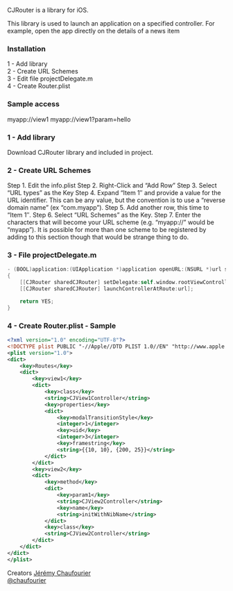 CJRouter is a library for iOS.

This library is used to launch an application on a specified controller.
For example, open the app directly on the details of a news item

### Installation
1 - Add library<br />
2 - Create URL Schemes<br />
3 - Edit file projectDelegate.m<br />
4 - Create Router.plist

### Sample access

myapp://view1
myapp://view1?param=hello

### 1 - Add library

Download CJRouter library and included in project.

### 2 - Create URL Schemes

Step 1. Edit the info.plist
Step 2. Right-Click and “Add Row”
Step 3. Select “URL types” as the Key
Step 4. Expand “Item 1″ and provide a value for the URL identifier. This can be any value, but the convention is to use a “reverse domain name” (ex “com.myapp”).
Step 5. Add another row, this time to “Item 1″.
Step 6. Select “URL Schemes” as the Key.
Step 7. Enter the characters that will become your URL scheme (e.g. “myapp://” would be “myapp”). It is possible for more than one scheme to be registered by adding to this section though that would be strange thing to do.

### 3 - File projectDelegate.m

``` objective-c
- (BOOL)application:(UIApplication *)application openURL:(NSURL *)url sourceApplication:(NSString *)sourceApplication annotation:(id)annotation
{
    [[CJRouter sharedCJRouter] setDelegate:self.window.rootViewController];
    [[CJRouter sharedCJRouter] launchControllerAtRoute:url];

    return YES;
}
```

### 4 - Create Router.plist - Sample

```xml
<?xml version="1.0" encoding="UTF-8"?>
<!DOCTYPE plist PUBLIC "-//Apple//DTD PLIST 1.0//EN" "http://www.apple.com/DTDs/PropertyList-1.0.dtd">
<plist version="1.0">
<dict>
    <key>Routes</key>
    <dict>
        <key>view1</key>
        <dict>
            <key>class</key>
            <string>CJView1Controller</string>
            <key>properties</key>
            <dict>
                <key>modalTransitionStyle</key>
                <integer>1</integer>
                <key>uid</key>
                <integer>3</integer>
                <key>framestring</key>
                <string>{{10, 10}, {200, 25}}</string>
            </dict>
        </dict>
        <key>view2</key>
        <dict>
            <key>method</key>
            <dict>
                <key>param1</key>
                <string>CJView2Controller</string>
                <key>name</key>
                <string>initWithNibName</string>
            </dict>
            <key>class</key>
            <string>CJView2Controller</string>
        </dict>
    </dict>
</dict>
</plist>
```

Creators
[Jérémy Chaufourier](http://github.com/batosai)  
[@chaufourier](https://twitter.com/chaufourier)